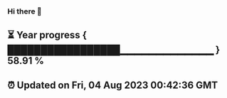 ### Hi there 👋
⏳ Year progress { █████████████████▁▁▁▁▁▁▁▁▁▁▁▁▁ } 58.91 %
---
⏰ Updated on Fri, 04 Aug 2023 00:42:36 GMT
---
